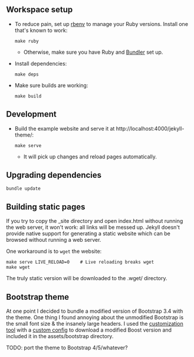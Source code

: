 Workspace setup
---------------

* To reduce pain, set up [rbenv] to manage your Ruby versions.
Install one that's known to work:

      make ruby

    * Otherwise, make sure you have Ruby and [Bundler] set up.

* Install dependencies:

      make deps

* Make sure builds are working:

      make build

[rbenv]: https://github.com/rbenv/rbenv
[Bundler]: https://bundler.io/

Development
-----------

* Build the example website and serve it at http://localhost:4000/jekyll-theme/:

      make serve

    * It will pick up changes and reload pages automatically.

Upgrading dependencies
----------------------

    bundle update

Building static pages
---------------------

If you try to copy the _site directory and open index.html without running the
web server, it won't work: all links will be messed up.
Jekyll doesn't provide native support for generating a static website which can
be browsed without running a web server.

One workaround is to `wget` the website:

    make serve LIVE_RELOAD=0    # Live reloading breaks wget
    make wget

The truly static version will be downloaded to the .wget/ directory.

Bootstrap theme
---------------

At one point I decided to bundle a modified version of Bootstrap 3.4 with the
theme.
One thing I found annoying about the unmodified Bootstrap is the small font
size & the insanely large headers.
I used the [customization tool] with a [custom config] to download a modified
Boost version and included it in the assets/bootstrap directory.

[customization tool]: https://getbootstrap.com/docs/3.4/customize/
[custom config]: assets/bootstrap/config.json

TODO: port the theme to Bootstrap 4/5/whatever?
